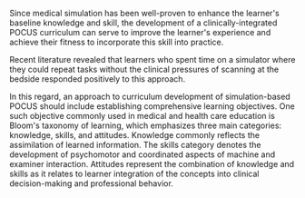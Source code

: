 Since medical simulation has been well-proven to enhance the learner's baseline knowledge and skill, the development of a clinically-integrated POCUS curriculum can serve to improve the learner's experience and achieve their fitness to incorporate this skill into practice.

Recent literature revealed that learners who spent time on a simulator where they could repeat tasks without the clinical pressures of scanning at the bedside responded positively to this approach.

In this regard, an approach to curriculum development of simulation-based POCUS should include establishing comprehensive learning objectives. One such objective commonly used in medical and health care education is Bloom's taxonomy of learning, which emphasizes three main categories: knowledge, skills, and attitudes. Knowledge commonly reflects the assimilation of learned information. The skills category denotes the development of psychomotor and coordinated aspects of machine and examiner interaction. Attitudes represent the combination of knowledge and skills as it relates to learner integration of the concepts into clinical decision-making and professional behavior.
